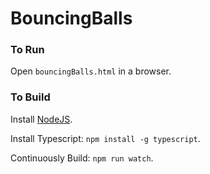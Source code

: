 # BouncingBalls


### To Run

Open `bouncingBalls.html` in a browser.


### To Build

Install [NodeJS](https://nodejs.org/en/download/).

Install Typescript: `npm install -g typescript`.

Continuously Build: `npm run watch`.